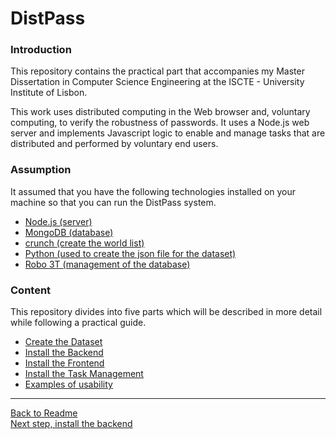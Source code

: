 # DistPass

### Introduction

This repository contains the practical part that accompanies my Master Dissertation in Computer Science Engineering at the ISCTE - University Institute of Lisbon.

This work uses distributed computing in the Web browser and, voluntary computing, to verify the robustness of passwords. It uses a Node.js web server and implements Javascript logic to enable and manage tasks that are distributed and performed by voluntary end users.

### Assumption

It assumed that you have the following technologies installed on your machine so that you can run the DistPass system. 
* [Node.js (server)]( https://nodejs.org/en/download/)
* [MongoDB (database)](https://www.mongodb.com)
* [crunch (create the world list)](https://tools.kali.org/password-attacks/crunch)
* [Python (used to create the json file for the dataset)](https://www.python.org/downloads/)
* [Robo 3T (management of the database)](https://robomongo.org)

### Content 

This repository divides into five parts which will be described in more detail while following a practical guide.

* [Create the Dataset](https://github.com/lclms/distpass/blob/master/content/create_the_dataset.md)
* [Install the Backend](https://github.com/lclms/distpass/blob/master/content/Install%20the%20Backend.md)
* [Install the Frontend](https://github.com/lclms/distpass/blob/master/content/Install%20the%20Frontend.md)
* [Install the Task Management](https://github.com/lclms/distpass/blob/master/content/Install%20the%20Task%20Management)
* [Examples of usability](https://github.com/lclms/distpass/blob/master/content/Examples%20of%20usability.md)

___
[Back to Readme](https://github.com/lclms/distpass)</br>
[Next step, install the backend](https://github.com/lclms/distpass/blob/master/content/Install%20the%20Backend.md)
